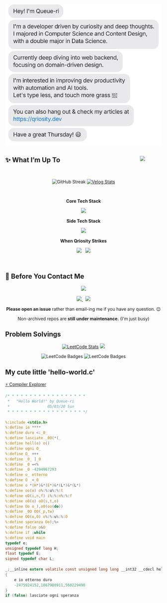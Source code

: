 [![Message](https://github.com/Queue-ri/Queue-ri/blob/main/chat.svg)](https://qriosity.dev)

## <img src="https://em-content.zobj.net/source/microsoft/309/shooting-star_1f320.png" align="right" width="70px" height="auto"> ✨ What I’m Up To

<br>

<p align="center">
<img src="https://github-readme-streak-stats-eight.vercel.app/?user=Queue-ri&theme=material-palenight&hide_border=true&border_radius=16" alt="GitHub Streak" width="390px" height="auto" /> <a href="https://velog.io/@qriosity"><img src="https://velog-readme-stats.vercel.app/api/list?name=qriosity" alt="Velog Stats" width="430px" height="auto" /></a>
</p>
<br>

<p align="center"><b>Core Tech Stack</b></p>
<p align="center">
<img src="https://skillicons.dev/icons?i=spring,react,redux,mysql,postgres,redis,elasticsearch,aws,githubactions,git,docker,kafka,postman">
</p>
<p align="center"><b>Side Tech Stack</b></p>
<p align="center">
<img src="https://skillicons.dev/icons?i=nodejs,express,mongodb,nginx,c,cpp,python,bash,cloudflare,terraform,prisma,sass,figma">
</p>
<p align="center"><b>When Qriosity Strikes</b></p>
<p align="center">
<img src="https://img.shields.io/badge/java_bytecode-%23323330.svg?style=for-the-badge&logo=openjdk&logoColor=F89820">
&nbsp;
<img src="https://custom-icon-badges.demolab.com/badge/nasm-%23323330?style=for-the-badge&logo=nasm&logoColor=3B82F6">
</p>

<br>

## 💬 Before You Contact Me

<p align="center">
<img src="https://velog.velcdn.com/images/qriosity/post/8a73698a-d02e-4103-bf1b-e7868847c1a5/image.png" width="250px" height="auto">
</p>

<p align="center">
<a href="mailto:qriosity.dev@gmail.com">
<img src="https://img.shields.io/badge/gmail-%23323330.svg?style=for-the-badge&logo=gmail&logoColor=EA4335">
</a>
&nbsp;
<a href="https://open.kakao.com/me/queue">
<img src="https://img.shields.io/badge/kakaotalk-%23323330.svg?style=for-the-badge&logo=kakaotalk&logoColor=FFCD00">
</a>
</p>

<p align="center"><b>Please open an issue</b> rather than email-ing me if you have any question. 😉</p>
<p align="center">Non-archived repos are <b>still under maintenance.</b> (I'm just busy)</p>

## Problem Solvings

<p align="center">
<a href="https://leetcode.com/Queue_ri/"><img src="https://leetcard.jacoblin.cool/queue_ri?theme=dark&font=ABeeZee&ext=heatmap" alt="LeetCode Stats" width="360px" height="auto" /></a>
<a href="https://solved.ac/en/profile/queue_ri"><img src="https://api.solve-nyang.com/compose/queue_ri" width="460px" height="auto"/></a>
</p>
<p align="center">
<img src="https://velog.velcdn.com/images/qriosity/post/f48d7d02-e77c-44e7-8258-b5d10080486a/image.svg" alt="LeetCode Badges" width="300px" height="auto" />
<img src="https://velog.velcdn.com/images/qriosity/post/7d923942-4578-4ad1-a132-c7369a8dbc99/image.svg" alt="LeetCode Badges" width="300px" height="auto" />
</p>

## My cute little 'hello-world.c'

[⚡ Compiler Explorer](https://godbolt.org/z/EoWTTY4qb)

```c
/* * * * * * * * * * * * * * * * * *
 *   "Hello World!" by Queue-ri  
 *                 05/03/20 Sun  
 * * * * * * * * * * * * * * * * * */

%:include <stdio.h>
%:define io ****
%:define duro <:_0_
%:define lasciate _0O(*(_
%:define hell(o) o()
%:define ogni O_
%:define O_ +++
%:define _0_ ]_0
%:define _0 =<%
%:define _O -4294967293
%:define o_ etterno
%:define O _<_O
%:define o *(H*)&*(E*)&*(L*)&*(L*)
%:define oo(o) o%:%:u%:%:t
%:define oO(i,n,f) i%:%:n%:%:f
%:define o0(o) oO(s,t,o)
%:define Oo o_),o0(oo(do))
%:define _0O OO(_p,tw)
%:define OO(o,O) o%:%:u%:%:O
%:define speranza Oo);%>
%:define false o&O
%:define if ;while
%:define void main
typedef e;
unsigned typedef long H;
float typedef E;
signed typedef char L;

_;__inline extern volatile const unsigned long long __int32 __cdecl hell(void)
{
	e io etterno duro
	-2475924152,1867980911,560229490
}
if (false) lasciate ogni speranza
```
